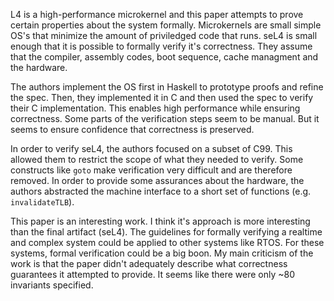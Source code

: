 L4 is a high-performance microkernel and this paper attempts to prove certain properties about the system formally. Microkernels are small simple OS's that minimize the amount of priviledged code that runs. seL4 is small enough that it is possible to formally verify it's correctness. They assume that the compiler, assembly codes, boot sequence, cache managment and the hardware.

The authors implement the OS first in Haskell to prototype proofs and refine the spec. Then, they implemented it in C and then used the spec to verify their C implementation. This enables high performance while ensuring correctness. Some parts of the verification steps seem to be manual. But it seems to ensure confidence that correctness is preserved.

In order to verify seL4, the authors focused on a subset of C99. This allowed them to restrict the scope of what they needed to verify. Some constructs like `goto` make verification very difficult and are therefore removed. In order to provide some assurances about the hardware, the authors abstracted the machine interface to a short set of functions (e.g. `invalidateTLB`).

This paper is an interesting work. I think it's approach is more interesting than the final artifact (seL4). The guidelines for formally verifying a realtime and complex system could be applied to other systems like RTOS. For these systems, formal verification could be a big boon. My main criticism of the work is that the paper didn't adequately describe what correctness guarantees it attempted to provide. It seems like there were only ~80 invariants specified.
